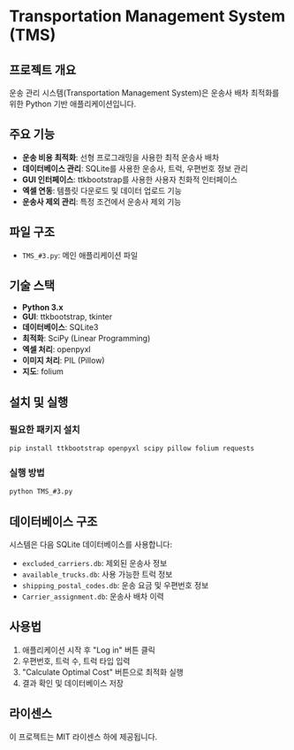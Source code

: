 # Transportation Management System (TMS)

## 프로젝트 개요
운송 관리 시스템(Transportation Management System)은 운송사 배차 최적화를 위한 Python 기반 애플리케이션입니다.

## 주요 기능
- **운송 비용 최적화**: 선형 프로그래밍을 사용한 최적 운송사 배차
- **데이터베이스 관리**: SQLite를 사용한 운송사, 트럭, 우편번호 정보 관리
- **GUI 인터페이스**: ttkbootstrap를 사용한 사용자 친화적 인터페이스
- **엑셀 연동**: 템플릿 다운로드 및 데이터 업로드 기능
- **운송사 제외 관리**: 특정 조건에서 운송사 제외 기능

## 파일 구조
- `TMS_#3.py`: 메인 애플리케이션 파일

## 기술 스택
- **Python 3.x**
- **GUI**: ttkbootstrap, tkinter
- **데이터베이스**: SQLite3
- **최적화**: SciPy (Linear Programming)
- **엑셀 처리**: openpyxl
- **이미지 처리**: PIL (Pillow)
- **지도**: folium

## 설치 및 실행

### 필요한 패키지 설치
```bash
pip install ttkbootstrap openpyxl scipy pillow folium requests
```

### 실행 방법
```bash
python TMS_#3.py
```

## 데이터베이스 구조
시스템은 다음 SQLite 데이터베이스를 사용합니다:
- `excluded_carriers.db`: 제외된 운송사 정보
- `available_trucks.db`: 사용 가능한 트럭 정보
- `shipping_postal_codes.db`: 운송 요금 및 우편번호 정보
- `Carrier_assignment.db`: 운송사 배차 이력

## 사용법
1. 애플리케이션 시작 후 "Log in" 버튼 클릭
2. 우편번호, 트럭 수, 트럭 타입 입력
3. "Calculate Optimal Cost" 버튼으로 최적화 실행
4. 결과 확인 및 데이터베이스 저장

## 라이센스
이 프로젝트는 MIT 라이센스 하에 제공됩니다.
